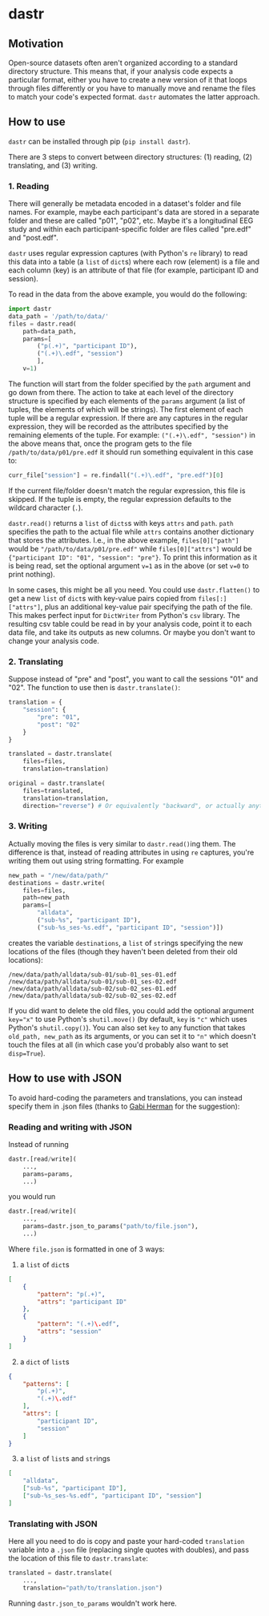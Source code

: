 # dastr

## Motivation

Open-source datasets often aren't organized according to a standard directory structure. This means that, if your analysis code expects a particular format, either you have to create a new version of it that loops through files differently or you have to manually move and rename the files to match your code's expected format. `dastr` automates the latter approach.

## How to use

`dastr` can be installed through pip (`pip install dastr`).

There are 3 steps to convert between directory structures: (1) reading, (2) translating, and (3) writing.

### 1. Reading

There will generally be metadata encoded in a dataset's folder and file names. For example, maybe each participant's data are stored in a separate folder and these are called "p01", "p02", etc. Maybe it's a longitudinal EEG study and within each participant-specific folder are files called "pre.edf" and "post.edf". 

`dastr` uses regular expression captures (with Python's `re` library) to read this data into a table (a `list` of `dict`s) where each row (element) is a file and each column (key) is an attribute of that file (for example, participant ID and session).

To read in the data from the above example, you would do the following:

```python
import dastr
data_path = '/path/to/data/'
files = dastr.read(
	path=data_path,
	params=[
		("p(.+)", "participant ID"),
		("(.+)\.edf", "session")
		],
	v=1)
```
The function will start from the folder specified by the `path` argument and go down from there. The action to take at each level of the directory structure is specified by each elements of the `params` argument (a list of tuples, the elements of which will be strings). The first element of each tuple will be a regular expression. If there are any captures in the regular expression, they will be recorded as the attributes specified by the remaining elements of the tuple. For example: `("(.+)\.edf", "session")` in the above means that, once the program gets to the file `/path/to/data/p01/pre.edf` it should run something equivalent in this case to:
```python
curr_file["session"] = re.findall("(.+)\.edf", "pre.edf")[0]
```
If the current file/folder doesn't match the regular expression, this file is skipped. If the tuple is empty, the regular expression defaults to the wildcard character (`.`).

`dastr.read()` returns a `list` of `dicts`s with keys `attrs` and `path`. `path` specifies the path to the actual file while `attrs` contains another dictionary that stores the attributes. I.e., in the above example, `files[0]["path"]` would be `"/path/to/data/p01/pre.edf"` while `files[0]["attrs"]` would be `{"participant ID": "01", "session": "pre"}`. To print this information as it is being read, set the optional argument `v=1` as in the above (or set `v=0` to print nothing).

In some cases, this might be all you need. You could use `dastr.flatten()` to get a new `list` of `dict`s with key-value pairs copied from `files[:]["attrs"]`, plus an additional key-value pair specifying the path of the file. This makes perfect input for `DictWriter` from Python's `csv` library. The resulting csv table could be read in by your analysis code, point it to each data file, and take its outputs as new columns. Or maybe you don't want to change your analysis code.

### 2. Translating

Suppose instead of "pre" and "post", you want to call the sessions "01" and "02". The function to use then is `dastr.translate()`:
```python
translation = {
	"session": {
		"pre": "01",
		"post": "02"
	}
}

translated = dastr.translate(
	files=files,
	translation=translation)

original = dastr.translate(
	files=translated,
	translation=translation,
	direction="reverse") # Or equivalently "backward", or actually anything other than "forward"
```

### 3. Writing

Actually moving the files is very similar to `dastr.read()`ing them. The difference is that, instead of reading attributes in using `re` captures, you're writing them out using string formatting. For example
```python
new_path = "/new/data/path/"
destinations = dastr.write(
	files=files,
	path=new_path
	params=[
		"alldata",
		("sub-%s", "participant ID"),
		("sub-%s_ses-%s.edf", "participant ID", "session")])
```
creates the variable `destinations`, a `list` of `str`ings specifying the new locations of the files (though they haven't been deleted from their old locations):
```
/new/data/path/alldata/sub-01/sub-01_ses-01.edf
/new/data/path/alldata/sub-01/sub-01_ses-02.edf
/new/data/path/alldata/sub-02/sub-02_ses-01.edf
/new/data/path/alldata/sub-02/sub-02_ses-02.edf
```
If you did want to delete the old files, you could add the optional argument `key="x"` to use Python's `shutil.move()` (by default, `key` is `"c"` which uses Python's `shutil.copy()`). You can also set `key` to any function that takes `old_path, new_path` as its arguments, or you can set it to `"n"` which doesn't touch the files at all (in which case you'd probably also want to set `disp=True`).

## How to use with JSON

To avoid hard-coding the parameters and translations, you can instead specify them in .json files (thanks to [Gabi Herman](github.com/gabiherman) for the suggestion):

### Reading and writing with JSON

Instead of running
```python
dastr.[read/write](
	...,
	params=params,
	...)
```
you would run
```python
dastr.[read/write](
	...,
	params=dastr.json_to_params("path/to/file.json"),
	...)
```
Where `file.json` is formatted in one of 3 ways:

1. a `list` of `dict`s
```json
[
	{
		"pattern": "p(.+)",
		"attrs": "participant ID"
	},
	{
		"pattern": "(.+)\.edf",
		"attrs": "session"
	}
]
```
2. a `dict` of `list`s
```json
{
	"patterns": [
		"p(.+)",
		"(.+)\.edf"
	],
	"attrs": [
		"participant ID",
		"session"
	]
}
```
3. a `list` of `list`s and `str`ings
```json
[
	"alldata",
	["sub-%s", "participant ID"],
	["sub-%s_ses-%s.edf", "participant ID", "session"]
]
```

### Translating with JSON

Here all you need to do is copy and paste your hard-coded `translation` variable into a `.json` file (replacing single quotes with doubles), and pass the location of this file to `dastr.translate`:
```python
translated = dastr.translate(
	...,
	translation="path/to/translation.json")
```
Running `dastr.json_to_params` wouldn't work here.
